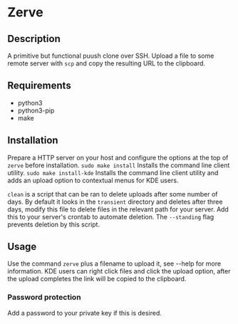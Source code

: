 # Zerve

## Description
A primitive but functional puush clone over SSH. Upload a file to some remote 
server with `scp` and copy the resulting URL to the clipboard.

## Requirements
* python3
* python3-pip
* make

## Installation
Prepare a HTTP server on your host and configure the options at the top of 
`zerve` before installation.
`sudo make install` Installs the command line client utility.
`sudo make install-kde` Installs the command line client utility and adds an 
upload option to contextual menus for KDE users.

`clean` is a script that can be ran to delete uploads after some number of 
days. By default it looks in the `transient` directory and deletes after three 
days, modify this file to delete files in the relevant path for your server. 
Add this to your server's crontab to automate deletion. The `--standing` flag 
prevents deletion by this script.

## Usage
Use the command `zerve` plus a filename to upload it, see --help for more 
information. KDE users can right click files and click the upload option, after
the upload completes the link will be copied to the clipboard.

### Password protection
Add a password to your private key if this is desired.

